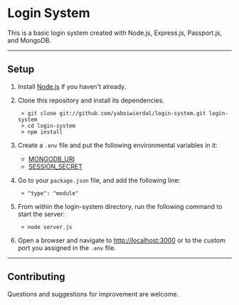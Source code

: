 # Login System
 
This is a basic login system created with Node.js, Express.js, Passport.js, and MongoDB.

------

## Setup
1. Install [Node.js](https://nodejs.org/) if you haven't already. 
2. Clone this repository and install its dependencies.

		> git clone git://github.com/yaboiwierdal/login-system.git login-system
		> cd login-system
		> npm install

3. Create a ``.env`` file and put the following environmental variables in it:

    - [MONGODB_URI](https://docs.mongodb.com/manual/reference/connection-string/)
    - [SESSION_SECRET](https://expressjs.com/en/resources/middleware/session.html)
  
4. Go to your ``package.json`` file, and add the following line:

		> "type": "module"

5. From within the login-system directory, run the following command to start the server: 

		> node server.js

6. Open a browser and navigate to [http://localhost:3000](http://localhost:3000) or to the custom port you assigned in the ``.env`` file. 

------

## Contributing
Questions and suggestions for improvement are welcome. 
